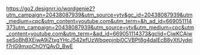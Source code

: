 https://go2.designrr.io/wordgenie2?utm_campaign=20438087939&utm_source=ytv&gc_id=20438087939&utm_medium=cpc&utm_content=youtube.com&utm_term=&h_ad_id=669051114373utm_campaign=20438087939&utm_source=ytv&utm_medium=cpc&utm_content=youtube.com&utm_term=&ad_id=669051114373&gclid=CjwKCAjwseSoBhBXEiwA9iZtxgYHcJ542efUzWbqepjnbi0CVBPt8g4daIEcB8yXtUydeif7rlG9mxoChOYQAvD_BwE

